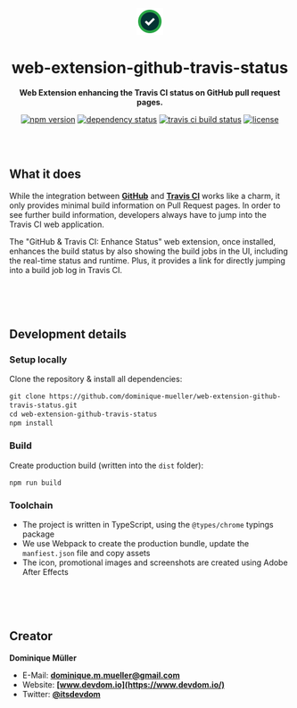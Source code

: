 <div align="center">

![Github & Travis CI Enhance Status Logo](/assets/icon-48.png?raw=true)

# web-extension-github-travis-status

**Web Extension enhancing the Travis CI status on GitHub pull request pages.**

[![npm version](https://img.shields.io/npm/v/web-extension-github-travis-status.svg?maxAge=3600&style=flat)](https://www.npmjs.com/package/web-extension-github-travis-status)
[![dependency status](https://img.shields.io/david/dominique-mueller/web-extension-github-travis-status.svg?maxAge=3600&style=flat)](https://david-dm.org/dominique-mueller/web-extension-github-travis-status)
[![travis ci build status](https://img.shields.io/travis/dominique-mueller/web-extension-github-travis-status/master.svg?maxAge=3600&style=flat)](https://travis-ci.org/dominique-mueller/web-extension-github-travis-status)
[![license](https://img.shields.io/npm/l/web-extension-github-travis-status.svg?maxAge=3600&style=flat)](https://github.com/dominique-mueller/web-extension-github-travis-status/LICENSE)

</div>

<br><br>

## What it does

While the integration between **[GitHub](https://github.com/)** and **[Travis CI](https://travis-ci.org/)** works like a charm, it only
provides minimal build information on Pull Request pages. In order to see further build information, developers always have to jump into
the Travis CI web application.

The "GitHub & Travis CI: Enhance Status" web extension, once installed, enhances the build status by also showing the build jobs in the UI,
including the real-time status and runtime. Plus, it provides a link for directly jumping into a build job log in Travis CI.

<br><br><br>

## Development details

### Setup locally

Clone the repository & install all dependencies:

```
git clone https://github.com/dominique-mueller/web-extension-github-travis-status.git
cd web-extension-github-travis-status
npm install
```

### Build

Create production build (written into the `dist` folder):

```
npm run build
```

### Toolchain

- The project is written in TypeScript, using the `@types/chrome` typings package
- We use Webpack to create the production bundle, update the `manfiest.json` file and copy assets
- The icon, promotional images and screenshots are created using Adobe After Effects

<br><br><br>

## Creator

**Dominique Müller**

- E-Mail: **[dominique.m.mueller@gmail.com](mailto:dominique.m.mueller@gmail.com)**
- Website: **[www.devdom.io](https://www.devdom.io/)**
- Twitter: **[@itsdevdom](https://twitter.com/itsdevdom)**
